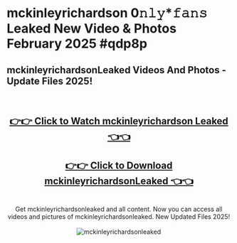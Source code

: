 # mckinleyrichardson 0𝚗𝚕𝚢*𝚏𝚊𝚗𝚜 Leaked New Video & Photos February 2025 #qdp8p

<h2>mckinleyrichardsonLeaked Videos And Photos - Update Files 2025!</h2>
<br>
<div align="center">
<h2><a href="https://mediaupload.pro?title=mckinleyrichardson&ref=11F" rel="nofollow">👉👉 Click to Watch mckinleyrichardson Leaked 👈👈</a></h2>
<h2><a href="https://mediaupload.pro?title=mckinleyrichardson&ref=11F" rel="nofollow">👉👉 Click to Download mckinleyrichardsonLeaked 👈👈</a></h2>
<br>
Get mckinleyrichardsonleaked and all content. Now you can access all videos and pictures of mckinleyrichardsonleaked. New Updated Files 2025!
<br>
<br>
<a href="https://mediaupload.pro?title=mckinleyrichardson&ref=11F" rel="nofollow" data-target="animated-image.originalLink"><img src="https://i.ibb.co/Gkj2r4b/banner.png" alt="mckinleyrichardsonleaked" style="max-width: 100%; display: inline-block;" data-target="animated-image.originalImage"></a>
</div>
<br>

